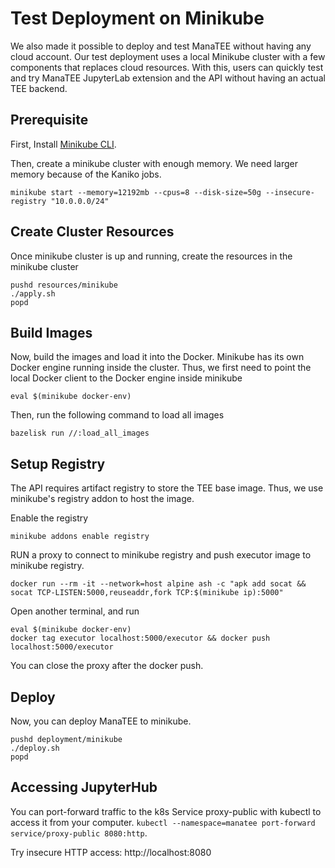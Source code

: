 # Test Deployment on Minikube

We also made it possible to deploy and test ManaTEE without having any cloud account.
Our test deployment uses a local Minikube cluster with a few components that replaces cloud resources.
With this, users can quickly test and try ManaTEE JupyterLab extension and the API without having an actual TEE backend.

## Prerequisite

First, Install [Minikube CLI](https://minikube.sigs.k8s.io/docs/start/).

Then, create a minikube cluster with enough memory. We need larger memory because of the Kaniko jobs.

```
minikube start --memory=12192mb --cpus=8 --disk-size=50g --insecure-registry "10.0.0.0/24"
```

## Create Cluster Resources

Once minikube cluster is up and running, create the resources in the minikube cluster

```
pushd resources/minikube
./apply.sh
popd
```

## Build Images

Now, build the images and load it into the Docker.
Minikube has its own Docker engine running inside the cluster.
Thus, we first need to point the local Docker client to the Docker engine inside minikube 

```
eval $(minikube docker-env)
```

Then, run the following command to load all images

```
bazelisk run //:load_all_images
```

## Setup Registry

The API requires artifact registry to store the TEE base image.
Thus, we use minikube's registry addon to host the image.

Enable the registry
```
minikube addons enable registry
```

RUN a proxy to connect to minikube registry and push executor image to minikube registry.
```
docker run --rm -it --network=host alpine ash -c "apk add socat && socat TCP-LISTEN:5000,reuseaddr,fork TCP:$(minikube ip):5000"
```

Open another terminal, and run

```
eval $(minikube docker-env)
docker tag executor localhost:5000/executor && docker push localhost:5000/executor
```

You can close the proxy after the docker push.

## Deploy

Now, you can deploy ManaTEE to minikube.

```
pushd deployment/minikube
./deploy.sh
popd
```

## Accessing JupyterHub

You can port-forward traffic to the k8s Service proxy-public with kubectl to access it from your computer. `kubectl --namespace=manatee port-forward service/proxy-public 8080:http`. 

Try insecure HTTP access: http://localhost:8080
